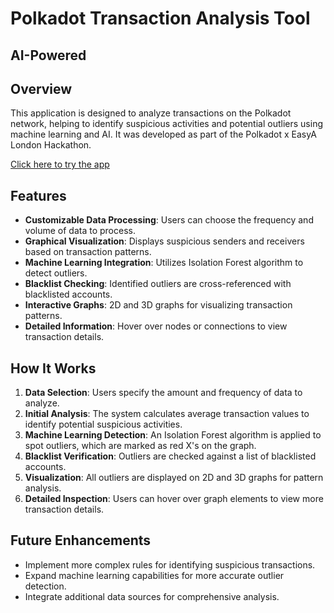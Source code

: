 # Polkadot Transaction Analysis Tool

## AI-Powered

## Overview

This application is designed to analyze transactions on the Polkadot network, helping to identify suspicious activities and potential outliers using machine learning and AI. It was developed as part of the Polkadot x EasyA London Hackathon.

[Click here to try the app](https://polkadot-app2-715cfeb3743d.herokuapp.com/)

## Features

- **Customizable Data Processing**: Users can choose the frequency and volume of data to process.
- **Graphical Visualization**: Displays suspicious senders and receivers based on transaction patterns.
- **Machine Learning Integration**: Utilizes Isolation Forest algorithm to detect outliers.
- **Blacklist Checking**: Identified outliers are cross-referenced with blacklisted accounts.
- **Interactive Graphs**: 2D and 3D graphs for visualizing transaction patterns.
- **Detailed Information**: Hover over nodes or connections to view transaction details.

## How It Works

1. **Data Selection**: Users specify the amount and frequency of data to analyze.
2. **Initial Analysis**: The system calculates average transaction values to identify potential suspicious activities.
3. **Machine Learning Detection**: An Isolation Forest algorithm is applied to spot outliers, which are marked as red X's on the graph.
4. **Blacklist Verification**: Outliers are checked against a list of blacklisted accounts.
5. **Visualization**: All outliers are displayed on 2D and 3D graphs for pattern analysis.
6. **Detailed Inspection**: Users can hover over graph elements to view more transaction details.

## Future Enhancements

- Implement more complex rules for identifying suspicious transactions.
- Expand machine learning capabilities for more accurate outlier detection.
- Integrate additional data sources for comprehensive analysis.


